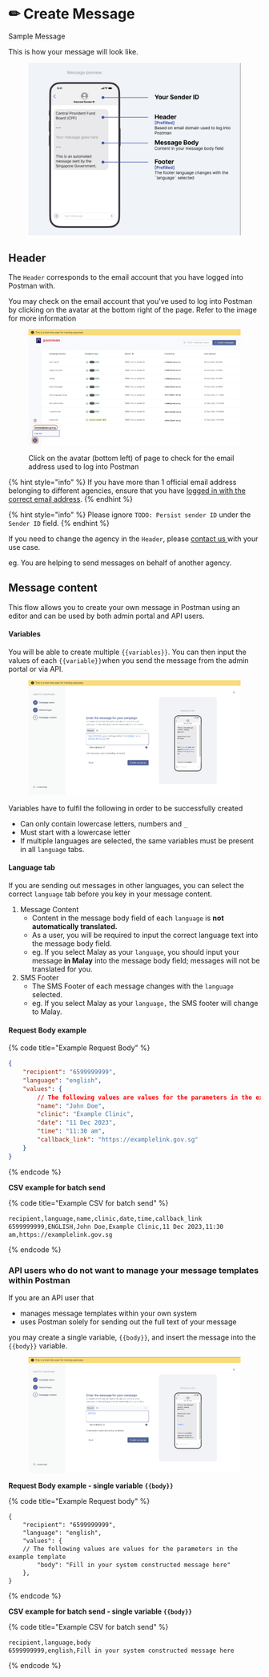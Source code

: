 # ✏ Create Message

Sample Message

This is how your message will look like.

<figure><img src="../.gitbook/assets/Screenshot 2023-12-12 at 5.30.32 PM.png" alt=""><figcaption></figcaption></figure>

## **Header**

The `Header` corresponds to the email account that you have logged into Postman with.

You may check on the email account that you've used to log into Postman by clicking on the avatar at the bottom right of the page. Refer to the image for more information

<figure><img src="../.gitbook/assets/home_email_account.png" alt=""><figcaption><p>Click on the avatar (bottom left) of page to check for the email address used to log into Postman</p></figcaption></figure>

{% hint style="info" %}
If you have more than 1 official email address belonging to different agencies, ensure that you have [logged in with the correct email address](logging-into-postman-v2.md#singpass-login).
{% endhint %}

{% hint style="info" %}
Please ignore `TODO: Persist sender ID` under the `Sender ID` field.
{% endhint %}

If you need to change the agency in the `Header`, please [contact us ](https://form.gov.sg/657025a2d2bd350012c82eb0)with your use case.

eg. You are helping to send messages on behalf of another agency.

## Message content

This flow allows you to create your own message in Postman using an editor and can be used by both admin portal and API users.

#### Variables

You will be able to create multiple `{{variables}}`. You can then input the values of each `{{variable}}`when you send the message from the admin portal or via API.

<figure><img src="../.gitbook/assets/create_message (3).png" alt=""><figcaption></figcaption></figure>

Variables have to fulfil the following in order to be successfully created

* Can only contain lowercase letters, numbers and `_`
* Must start with a lowercase letter
* If multiple languages are selected, the same variables must be present in all `language` tabs.

#### Language tab

If you are sending out messages in other languages, you can select the correct `language` tab before you key in your message content.

1. Message Content
   * Content in the message body field of each `language` is **not automatically translated.**
   * As a user, you will be required to input the correct language text into the message body field.
   * eg. If you select Malay as your `language`, you should input your message **in Malay** into the message body field; messages will not be translated for you.
2. SMS Footer
   * The SMS Footer of each message changes with the `language` selected.
   * eg. If you select Malay as your `language,` the SMS footer will change to Malay.

#### Request Body example

{% code title="Example Request Body" %}
```json
{
    "recipient": "6599999999",
    "language": "english",
    "values": {
        // The following values are values for the parameters in the example template
        "name": "John Doe",
        "clinic": "Example Clinic",
        "date": "11 Dec 2023",
        "time": "11:30 am",
        "callback_link": "https://examplelink.gov.sg"
    }
}
```
{% endcode %}

**CSV example for batch send**

{% code title="Example CSV for batch send" %}
```csv
recipient,language,name,clinic,date,time,callback_link
6599999999,ENGLISH,John Doe,Example Clinic,11 Dec 2023,11:30 am,https://examplelink.gov.sg
```
{% endcode %}

### **A**PI users who do not want to manage your message templates within Postman

If you are an API user that

* manages message templates within your own system
* uses Postman solely for sending out the full text of your message

you may create a single variable, `{{body}}`, and insert the message into the `{{body}}` variable.

<figure><img src="../.gitbook/assets/Screenshot 2024-01-09 at 3.19.35 PM (1).png" alt=""><figcaption></figcaption></figure>

**Request Body example - single variable `{{body}}`**

{% code title="Example Request body" %}
```
{
    "recipient": "6599999999",
    "language": "english",
    "values": {
    // The following values are values for the parameters in the example template
        "body": "Fill in your system constructed message here"
    },
}
```
{% endcode %}

**CSV example for batch send - single variable `{{body}}`**

{% code title="Example CSV for batch send" %}
```
recipient,language,body
6599999999,english,Fill in your system constructed message here
```
{% endcode %}
